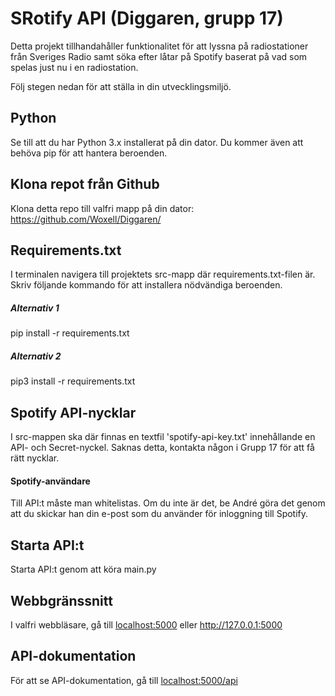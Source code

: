# SRotify API (Diggaren, grupp 17)

Detta projekt tillhandahåller funktionalitet för att lyssna på radiostationer från Sveriges Radio samt söka efter låtar på Spotify baserat på vad som spelas just nu i en radiostation.

Följ stegen nedan för att ställa in din utvecklingsmiljö.

## Python

Se till att du har Python 3.x installerat på din dator. Du kommer även att behöva pip för att hantera beroenden.

## Klona repot från Github

Klona detta repo till valfri mapp på din dator: https://github.com/Woxell/Diggaren/

## Requirements.txt
I terminalen navigera till projektets src-mapp där requirements.txt-filen är. Skriv följande kommando för att installera nödvändiga beroenden.

##### Alternativ 1
pip install -r requirements.txt

##### Alternativ 2
pip3 install -r requirements.txt

## Spotify API-nycklar
I src-mappen ska där finnas en textfil 'spotify-api-key.txt' innehållande en API- och Secret-nyckel. Saknas detta, kontakta någon i Grupp 17 för att få rätt nycklar.

#### Spotify-användare
Till API:t måste man whitelistas. Om du inte är det, be André göra det genom att du skickar han din e-post som du använder för inloggning till Spotify. 
## Starta API:t
Starta API:t genom att köra main.py

## Webbgränssnitt
I valfri webbläsare, gå till [localhost:5000]() eller http://127.0.0.1:5000

## API-dokumentation
För att se API-dokumentation, gå till [localhost:5000/api]()